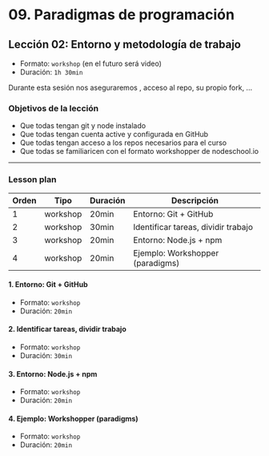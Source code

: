 # 09. Paradigmas de programación

## Lección 02: Entorno y metodología de trabajo

* Formato: `workshop` (en el futuro será video)
* Duración: `1h 30min`

Durante esta sesión nos aseguraremos ,
acceso al repo, su propio fork, ...

### Objetivos de la lección

* Que todas tengan git y node instalado
* Que todas tengan cuenta active y configurada en GitHub
* Que todas tengan acceso a los repos necesarios para el curso
* Que todas se familiaricen con el formato workshopper de nodeschool.io

***

### Lesson plan

| Orden |  Tipo      | Duración | Descripción
|-------|------------|----------|------------
|   1   | workshop   |   20min  | Entorno: Git + GitHub
|   2   | workshop   |   30min  | Identificar tareas, dividir trabajo
|   3   | workshop   |   20min  | Entorno: Node.js + npm
|   4   | workshop   |   20min  | Ejemplo: Workshopper (paradigms)

#### 1. Entorno: Git + GitHub

* Formato: `workshop`
* Duración: `20min`

#### 2. Identificar tareas, dividir trabajo

* Formato: `workshop`
* Duración: `30min`

#### 3. Entorno: Node.js + npm

* Formato: `workshop`
* Duración: `20min`

#### 4. Ejemplo: Workshopper (paradigms)

* Formato: `workshop`
* Duración: `20min`
